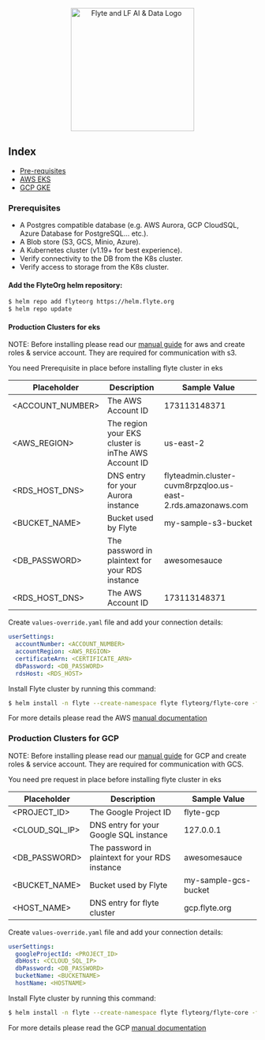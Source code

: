 <p align="center">
  <img src="https://raw.githubusercontent.com/flyteorg/static-resources/main/flyte/readme/flyte_and_lf.png" alt="Flyte and LF AI & Data Logo" width="250">
</p>

## Index
- [Pre-requisites](#prerequisites)
- [AWS EKS](#production-clusters-for-eks)
- [GCP GKE](#production-clusters-for-gcp)

### Prerequisites

- A Postgres compatible database (e.g. AWS Aurora, GCP CloudSQL, Azure Database for PostgreSQL... etc.).
- A Blob store (S3, GCS, Minio, Azure).
- A Kubernetes cluster (v1.19+ for best experience).
- Verify connectivity to the DB from the K8s cluster.
- Verify access to storage from the K8s cluster.

#### Add the FlyteOrg helm repository:

```bash
$ helm repo add flyteorg https://helm.flyte.org
$ helm repo update
```

#### Production Clusters for eks

NOTE: Before installing please read our [manual guide](https://docs.flyte.org/en/latest/deployment/aws/manual.html#aws-permissioning) for aws and create roles & service account. They are required for communication with s3.

You need Prerequisite in place before installing flyte cluster in eks

| Placeholder | Description | Sample Value |
| -------- | -------- | -------- |
| <ACCOUNT_NUMBER>    | The AWS Account ID | 173113148371 |
| <AWS_REGION>    | The region your EKS cluster is inThe AWS Account ID | us-east-2 |
| <RDS_HOST_DNS>    | DNS entry for your Aurora instance | flyteadmin.cluster-cuvm8rpzqloo.us-east-2.rds.amazonaws.com |
| <BUCKET_NAME>    | Bucket used by Flyte | my-sample-s3-bucket |
| <DB_PASSWORD>    | The password in plaintext for your RDS instance | awesomesauce |
| <RDS_HOST_DNS>    | The AWS Account ID | 173113148371 |

Create `values-override.yaml` file and add your connection details:
```yaml
userSettings:
  accountNumber: <ACCOUNT_NUMBER>
  accountRegion: <AWS_REGION>
  certificateArn: <CERTIFICATE_ARN>
  dbPassword: <DB_PASSWORD>
  rdsHost: <RDS_HOST>
```

Install Flyte cluster by running this command:

```bash
$ helm install -n flyte --create-namespace flyte flyteorg/flyte-core -f https://raw.githubusercontent.com/flyteorg/flyte/master/charts/flyte-core/values-eks.yaml -f values-override.yaml
```

For more details please read the AWS [manual documentation](https://docs.flyte.org/en/latest/deployment/aws/manual.html)

### Production Clusters for GCP

NOTE: Before installing please read our [manual guide](https://docs.flyte.org/en/latest/deployment/gcp/manual.html#permissions) for GCP and create roles & service account. They are required for communication with GCS.


You need pre request in place before installing flyte cluster in eks

| Placeholder | Description | Sample Value |
| -------- | -------- | -------- |
| <PROJECT_ID>   | The Google Project ID | flyte-gcp |
| <CLOUD_SQL_IP>  | DNS entry for your Google SQL instance | 127.0.0.1 |
| <DB_PASSWORD>   | The password in plaintext for your RDS instance | awesomesauce |
| <BUCKET_NAME> | Bucket used by Flyte | my-sample-gcs-bucket |
| <HOST_NAME>    | DNS entry for flyte cluster | gcp.flyte.org |


Create `values-override.yaml` file and add your connection details:

```yaml
userSettings:
  googleProjectId: <PROJECT_ID>
  dbHost: <CCLOUD_SQL_IP>
  dbPassword: <DB_PASSWORD>
  bucketName: <BUCKETNAME>
  hostName: <HOSTNAME>
```

Install Flyte cluster by running this command:

```bash
$ helm install -n flyte --create-namespace flyte flyteorg/flyte-core -f https://raw.githubusercontent.com/flyteorg/flyte/master/charts/flyte-core/values-gcp.yaml -f values-override.yaml
```

For more details please read the GCP [manual documentation](https://docs.flyte.org/en/latest/deployment/gcp/manual.html)
